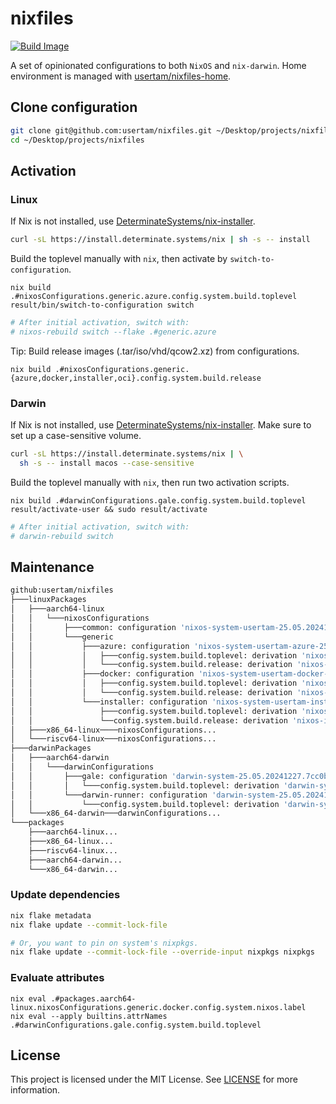 # nixfiles

[![Build Image](https://github.com/usertam/nixfiles/actions/workflows/build.yml/badge.svg)](https://github.com/usertam/nixfiles/actions/workflows/build.yml)

A set of opinionated configurations to both `NixOS` and `nix-darwin`. Home environment is managed with [usertam/nixfiles-home](https://github.com/usertam/nixfiles-home).

## Clone configuration
```sh
git clone git@github.com:usertam/nixfiles.git ~/Desktop/projects/nixfiles
cd ~/Desktop/projects/nixfiles
```

## Activation

### Linux
If Nix is not installed, use [DeterminateSystems/nix-installer](https://github.com/DeterminateSystems/nix-installer).
```sh
curl -sL https://install.determinate.systems/nix | sh -s -- install
```
Build the toplevel manually with `nix`, then activate by `switch-to-configuration`.
```
nix build .#nixosConfigurations.generic.azure.config.system.build.toplevel
result/bin/switch-to-configuration switch
```
```sh
# After initial activation, switch with:
# nixos-rebuild switch --flake .#generic.azure
```
Tip: Build release images (.tar/iso/vhd/qcow2.xz) from configurations.
```
nix build .#nixosConfigurations.generic.{azure,docker,installer,oci}.config.system.build.release
```

### Darwin
If Nix is not installed, use [DeterminateSystems/nix-installer](https://github.com/DeterminateSystems/nix-installer). Make sure to set up a case-sensitive volume.
```sh
curl -sL https://install.determinate.systems/nix | \
  sh -s -- install macos --case-sensitive
```
Build the toplevel manually with `nix`, then run two activation scripts.
```
nix build .#darwinConfigurations.gale.config.system.build.toplevel
result/activate-user && sudo result/activate
```
```sh
# After initial activation, switch with:
# darwin-rebuild switch
```

## Maintenance
```sh
github:usertam/nixfiles
├───linuxPackages
│   ├───aarch64-linux
│   │   └───nixosConfigurations
│   │       ├───common: configuration 'nixos-system-usertam-25.05.20241227.7cc0bff'
│   │       └───generic
│   │           ├───azure: configuration 'nixos-system-usertam-azure-25.05.20241227.7cc0bff'
│   │           │   ├───config.system.build.toplevel: derivation 'nixos-system-azure-usertam-azure-25.05.20241227.7cc0bff'
│   │           │   └───config.system.build.release: derivation 'nixos-image-usertam-azure-25.05.20241227.7cc0bff-aarch64-linux'
│   │           ├───docker: configuration 'nixos-system-usertam-docker-25.05.20241227.7cc0bff'
│   │           │   ├───config.system.build.toplevel: derivation 'nixos-system-docker-usertam-docker-25.05.20241227.7cc0bff'
│   │           │   └───config.system.build.release: derivation 'nixos-tarball-usertam-docker-25.05.20241227.7cc0bff-aarch64-linux'
│   │           └───installer: configuration 'nixos-system-usertam-installer-25.05.20241227.7cc0bff'
│   │               ├───config.system.build.toplevel: derivation 'nixos-system-installer-usertam-installer-25.05.20241227.7cc0bff'
│   │               └──config.system.build.release: derivation 'nixos-image-usertam-installer-25.05.20241227.7cc0bff-aarch64-linux'
│   ├───x86_64-linux────nixosConfigurations...
│   └───riscv64-linux───nixosConfigurations...
├───darwinPackages
│   ├───aarch64-darwin
│   │   └───darwinConfigurations
│   │       ├───gale: configuration 'darwin-system-25.05.20241227.7cc0bff+darwin4.bc03f78'
│   │       │   └───config.system.build.toplevel: derivation 'darwin-system-25.05.20241227.7cc0bff+darwin4.bc03f78'
│   │       └───darwin-runner: configuration 'darwin-system-25.05.20241227.7cc0bff+darwin4.bc03f78'
│   │           └───config.system.build.toplevel: derivation 'darwin-system-25.05.20241227.7cc0bff+darwin4.bc03f78'
│   └───x86_64-darwin───darwinConfigurations...
└───packages
    ├───aarch64-linux...
    ├───x86_64-linux...
    ├───riscv64-linux...
    ├───aarch64-darwin...
    └───x86_64-darwin...
```

### Update dependencies
```sh
nix flake metadata
nix flake update --commit-lock-file

# Or, you want to pin on system's nixpkgs.
nix flake update --commit-lock-file --override-input nixpkgs nixpkgs
```

### Evaluate attributes
```
nix eval .#packages.aarch64-linux.nixosConfigurations.generic.docker.config.system.nixos.label
nix eval --apply builtins.attrNames .#darwinConfigurations.gale.config.system.build.toplevel
```

## License
This project is licensed under the MIT License. See [LICENSE](LICENSE) for more information.
